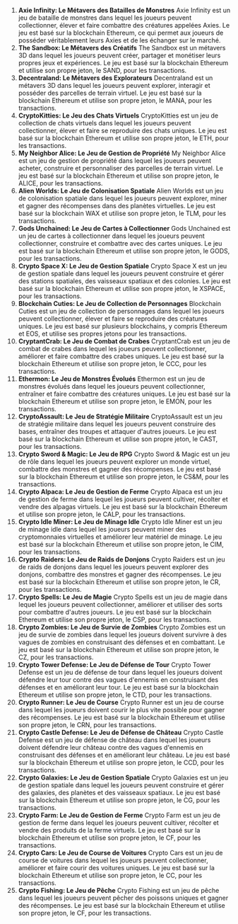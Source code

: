 

1. **Axie Infinity: Le Métavers des Batailles de Monstres**
Axie Infinity est un jeu de bataille de monstres dans lequel les joueurs peuvent collectionner, élever et faire combattre des créatures appelées Axies. Le jeu est basé sur la blockchain Ethereum, ce qui permet aux joueurs de posséder véritablement leurs Axies et de les échanger sur le marché.
2. **The Sandbox: Le Métavers des Créatifs**
The Sandbox est un métavers 3D dans lequel les joueurs peuvent créer, partager et monétiser leurs propres jeux et expériences. Le jeu est basé sur la blockchain Ethereum et utilise son propre jeton, le SAND, pour les transactions.
3. **Decentraland: Le Métavers des Explorateurs**
Decentraland est un métavers 3D dans lequel les joueurs peuvent explorer, interagir et posséder des parcelles de terrain virtuel. Le jeu est basé sur la blockchain Ethereum et utilise son propre jeton, le MANA, pour les transactions.
4. **CryptoKitties: Le Jeu des Chats Virtuels**
CryptoKitties est un jeu de collection de chats virtuels dans lequel les joueurs peuvent collectionner, élever et faire se reproduire des chats uniques. Le jeu est basé sur la blockchain Ethereum et utilise son propre jeton, le ETH, pour les transactions.
5. **My Neighbor Alice: Le Jeu de Gestion de Propriété**
My Neighbor Alice est un jeu de gestion de propriété dans lequel les joueurs peuvent acheter, construire et personnaliser des parcelles de terrain virtuel. Le jeu est basé sur la blockchain Ethereum et utilise son propre jeton, le ALICE, pour les transactions.
6. **Alien Worlds: Le Jeu de Colonisation Spatiale**
Alien Worlds est un jeu de colonisation spatiale dans lequel les joueurs peuvent explorer, miner et gagner des récompenses dans des planètes virtuelles. Le jeu est basé sur la blockchain WAX et utilise son propre jeton, le TLM, pour les transactions.
7. **Gods Unchained: Le Jeu de Cartes à Collectionner**
Gods Unchained est un jeu de cartes à collectionner dans lequel les joueurs peuvent collectionner, construire et combattre avec des cartes uniques. Le jeu est basé sur la blockchain Ethereum et utilise son propre jeton, le GODS, pour les transactions.
8. **Crypto Space X: Le Jeu de Gestion Spatiale**
Crypto Space X est un jeu de gestion spatiale dans lequel les joueurs peuvent construire et gérer des stations spatiales, des vaisseaux spatiaux et des colonies. Le jeu est basé sur la blockchain Ethereum et utilise son propre jeton, le XSPACE, pour les transactions.
9. **Blockchain Cuties: Le Jeu de Collection de Personnages**
Blockchain Cuties est un jeu de collection de personnages dans lequel les joueurs peuvent collectionner, élever et faire se reproduire des créatures uniques. Le jeu est basé sur plusieurs blockchains, y compris Ethereum et EOS, et utilise ses propres jetons pour les transactions.
10. **CryptantCrab: Le Jeu de Combat de Crabes**
CryptantCrab est un jeu de combat de crabes dans lequel les joueurs peuvent collectionner, améliorer et faire combattre des crabes uniques. Le jeu est basé sur la blockchain Ethereum et utilise son propre jeton, le CCC, pour les transactions.
11. **Ethermon: Le Jeu de Monstres Évolués**
Ethermon est un jeu de monstres évolués dans lequel les joueurs peuvent collectionner, entraîner et faire combattre des créatures uniques. Le jeu est basé sur la blockchain Ethereum et utilise son propre jeton, le EMON, pour les transactions.
12. **CryptoAssault: Le Jeu de Stratégie Militaire**
CryptoAssault est un jeu de stratégie militaire dans lequel les joueurs peuvent construire des bases, entraîner des troupes et attaquer d'autres joueurs. Le jeu est basé sur la blockchain Ethereum et utilise son propre jeton, le CAST, pour les transactions.
13. **Crypto Sword & Magic: Le Jeu de RPG**
Crypto Sword & Magic est un jeu de rôle dans lequel les joueurs peuvent explorer un monde virtuel, combattre des monstres et gagner des récompenses. Le jeu est basé sur la blockchain Ethereum et utilise son propre jeton, le CS&M, pour les transactions.
14. **Crypto Alpaca: Le Jeu de Gestion de Ferme**
Crypto Alpaca est un jeu de gestion de ferme dans lequel les joueurs peuvent cultiver, récolter et vendre des alpagas virtuels. Le jeu est basé sur la blockchain Ethereum et utilise son propre jeton, le CALP, pour les transactions.
15. **Crypto Idle Miner: Le Jeu de Minage Idle**
Crypto Idle Miner est un jeu de minage idle dans lequel les joueurs peuvent miner des cryptomonnaies virtuelles et améliorer leur matériel de minage. Le jeu est basé sur la blockchain Ethereum et utilise son propre jeton, le CIM, pour les transactions.
16. **Crypto Raiders: Le Jeu de Raids de Donjons**
Crypto Raiders est un jeu de raids de donjons dans lequel les joueurs peuvent explorer des donjons, combattre des monstres et gagner des récompenses. Le jeu est basé sur la blockchain Ethereum et utilise son propre jeton, le CR, pour les transactions.
17. **Crypto Spells: Le Jeu de Magie**
Crypto Spells est un jeu de magie dans lequel les joueurs peuvent collectionner, améliorer et utiliser des sorts pour combattre d'autres joueurs. Le jeu est basé sur la blockchain Ethereum et utilise son propre jeton, le CSP, pour les transactions.
18. **Crypto Zombies: Le Jeu de Survie de Zombies**
Crypto Zombies est un jeu de survie de zombies dans lequel les joueurs doivent survivre à des vagues de zombies en construisant des défenses et en combattant. Le jeu est basé sur la blockchain Ethereum et utilise son propre jeton, le CZ, pour les transactions.
19. **Crypto Tower Defense: Le Jeu de Défense de Tour**
Crypto Tower Defense est un jeu de défense de tour dans lequel les joueurs doivent défendre leur tour contre des vagues d'ennemis en construisant des défenses et en améliorant leur tour. Le jeu est basé sur la blockchain Ethereum et utilise son propre jeton, le CTD, pour les transactions.
20. **Crypto Runner: Le Jeu de Course**
Crypto Runner est un jeu de course dans lequel les joueurs doivent courir le plus vite possible pour gagner des récompenses. Le jeu est basé sur la blockchain Ethereum et utilise son propre jeton, le CRN, pour les transactions.
21. **Crypto Castle Defense: Le Jeu de Défense de Château**
Crypto Castle Defense est un jeu de défense de château dans lequel les joueurs doivent défendre leur château contre des vagues d'ennemis en construisant des défenses et en améliorant leur château. Le jeu est basé sur la blockchain Ethereum et utilise son propre jeton, le CCD, pour les transactions.
22. **Crypto Galaxies: Le Jeu de Gestion Spatiale**
Crypto Galaxies est un jeu de gestion spatiale dans lequel les joueurs peuvent construire et gérer des galaxies, des planètes et des vaisseaux spatiaux. Le jeu est basé sur la blockchain Ethereum et utilise son propre jeton, le CG, pour les transactions.
23. **Crypto Farm: Le Jeu de Gestion de Ferme**
Crypto Farm est un jeu de gestion de ferme dans lequel les joueurs peuvent cultiver, récolter et vendre des produits de la ferme virtuels. Le jeu est basé sur la blockchain Ethereum et utilise son propre jeton, le CF, pour les transactions.
24. **Crypto Cars: Le Jeu de Course de Voitures**
Crypto Cars est un jeu de course de voitures dans lequel les joueurs peuvent collectionner, améliorer et faire courir des voitures uniques. Le jeu est basé sur la blockchain Ethereum et utilise son propre jeton, le CC, pour les transactions.
25. **Crypto Fishing: Le Jeu de Pêche**
Crypto Fishing est un jeu de pêche dans lequel les joueurs peuvent pêcher des poissons uniques et gagner des récompenses. Le jeu est basé sur la blockchain Ethereum et utilise son propre jeton, le CF, pour les transactions.